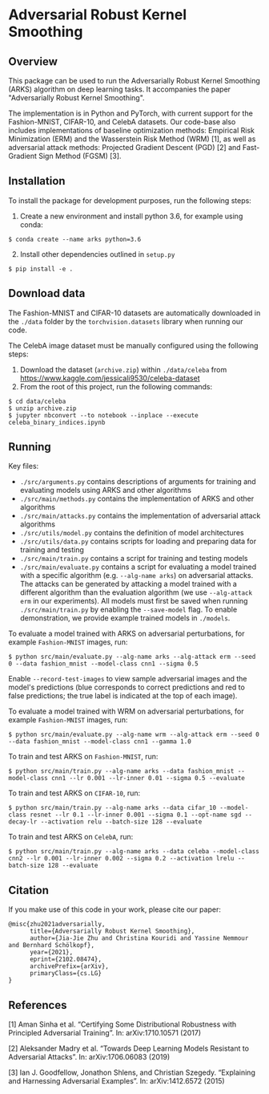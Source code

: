 # Adversarial Robust Kernel Smoothing
## Overview
This package can be used to run the Adversarially Robust Kernel Smoothing (ARKS) algorithm on deep learning tasks. 
It accompanies the paper "Adversarially Robust Kernel Smoothing".  

The implementation is in Python and PyTorch, with current support for the Fashion-MNIST, CIFAR-10, and CelebA datasets.
Our code-base also includes implementations of baseline optimization methods: Empirical Risk Minimization (ERM) and the 
Wasserstein Risk Method (WRM) [1], as well as adversarial attack methods: Projected Gradient Descent (PGD) [2] and 
Fast-Gradient Sign Method (FGSM) [3].

## Installation

To install the package for development purposes, run the following steps:

1. Create a new environment and install python 3.6, for example using conda:
```shell
$ conda create --name arks python=3.6
```
2. Install other dependencies outlined in `setup.py`
```shell
$ pip install -e .
```

## Download data

The Fashion-MNIST and CIFAR-10 datasets are automatically downloaded in the `./data` folder by the 
`torchvision.datasets` library when running our code.

The CelebA image dataset must be manually configured using the following steps:

1. Download the dataset (`archive.zip`) within `./data/celeba` from https://www.kaggle.com/jessicali9530/celeba-dataset
2. From the root of this project, run the following commands:
```shell
$ cd data/celeba
$ unzip archive.zip
$ jupyter nbconvert --to notebook --inplace --execute celeba_binary_indices.ipynb
```

## Running
Key files:
* `./src/arguments.py` contains descriptions of arguments for training and evaluating models using ARKS and other algorithms
* `./src/main/methods.py` contains the implementation of ARKS and other algorithms
* `./src/main/attacks.py` contains the implementation of adversarial attack algorithms
* `./src/utils/model.py` contains the definition of model architectures
* `./src/utils/data.py` contains scripts for loading and preparing data for training and testing
* `./src/main/train.py` contains a script for training and testing models
* `./src/main/evaluate.py` contains a script for evaluating a model trained with a specific algorithm 
(e.g. `--alg-name arks`) on adversarial attacks. The attacks can be generated by attacking a model trained with a 
different algorithm than the evaluation algorithm (we use `--alg-attack erm` in our experiments). All models
must first be saved when running `./src/main/train.py` by enabling the `--save-model` flag. To enable demonstration, we
provide example trained models in `./models`.

To evaluate a model trained with ARKS on adversarial perturbations, for example `Fashion-MNIST` images, run:
```shell
$ python src/main/evaluate.py --alg-name arks --alg-attack erm --seed 0 --data fashion_mnist --model-class cnn1 --sigma 0.5
```
Enable `--record-test-images` to view sample adversarial images and the model's predictions (blue corresponds to 
correct predictions and red to false predictions; the true label is indicated at the top of each image).

To evaluate a model trained with WRM on adversarial perturbations, for example `Fashion-MNIST` images, run:
```shell
$ python src/main/evaluate.py --alg-name wrm --alg-attack erm --seed 0 --data fashion_mnist --model-class cnn1 --gamma 1.0
```

To train and test ARKS on  `Fashion-MNIST`, run:
```shell
$ python src/main/train.py --alg-name arks --data fashion_mnist --model-class cnn1 --lr 0.001 --lr-inner 0.01 --sigma 0.5 --evaluate
```

To train and test ARKS on `CIFAR-10`, run:
```shell
$ python src/main/train.py --alg-name arks --data cifar_10 --model-class resnet --lr 0.1 --lr-inner 0.001 --sigma 0.1 --opt-name sgd --decay-lr --activation relu --batch-size 128 --evaluate
```

To train and test ARKS on `CelebA`, run:
```shell
$ python src/main/train.py --alg-name arks --data celeba --model-class cnn2 --lr 0.001 --lr-inner 0.002 --sigma 0.2 --activation lrelu --batch-size 128 --evaluate
```

## Citation
If you make use of this code in your work, please cite our paper:

```shell
@misc{zhu2021adversarially,
      title={Adversarially Robust Kernel Smoothing}, 
      author={Jia-Jie Zhu and Christina Kouridi and Yassine Nemmour and Bernhard Schölkopf},
      year={2021},
      eprint={2102.08474},
      archivePrefix={arXiv},
      primaryClass={cs.LG}
}
```

## References
[1] Aman Sinha et al. “Certifying Some Distributional Robustness with Principled Adversarial Training”. 
In: arXiv:1710.10571 (2017)

[2] Aleksander Madry et al. “Towards Deep Learning Models Resistant to Adversarial Attacks”. 
In: arXiv:1706.06083 (2019)

[3] Ian J. Goodfellow, Jonathon Shlens, and Christian Szegedy. “Explaining and Harnessing Adversarial Examples”. 
In: arXiv:1412.6572 (2015)